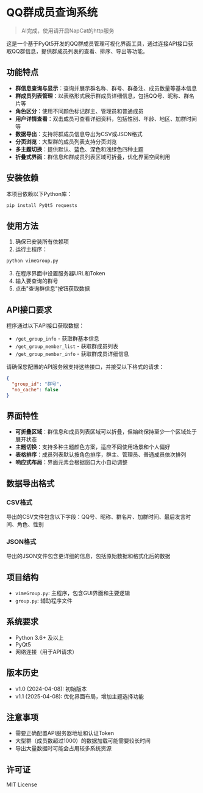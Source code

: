 # QQ群成员查询系统
> AI完成，使用请开启NapCat的http服务

这是一个基于PyQt5开发的QQ群成员管理可视化界面工具，通过连接API接口获取QQ群信息，提供群成员列表的查看、排序、导出等功能。

## 功能特点

- **群信息查询与显示**：查询并展示群名称、群号、群备注、成员数量等基本信息
- **群成员列表管理**：以表格形式展示群成员详细信息，包括QQ号、昵称、群名片等
- **角色区分**：使用不同颜色标记群主、管理员和普通成员
- **用户详情查看**：双击成员可查看详细资料，包括性别、年龄、地区、加群时间等
- **数据导出**：支持将群成员信息导出为CSV或JSON格式
- **分页浏览**：大型群的成员列表支持分页浏览
- **多主题切换**：提供默认、蓝色、深色和浅绿色四种主题
- **折叠式界面**：群信息和群成员列表区域可折叠，优化界面空间利用


## 安装依赖

本项目依赖以下Python库：

```bash
pip install PyQt5 requests
```

## 使用方法

1. 确保已安装所有依赖项
2. 运行主程序：

```bash
python vimeGroup.py
```

3. 在程序界面中设置服务器URL和Token
4. 输入要查询的群号
5. 点击"查询群信息"按钮获取数据

## API接口要求

程序通过以下API接口获取数据：

- `/get_group_info` - 获取群基本信息
- `/get_group_member_list` - 获取群成员列表
- `/get_group_member_info` - 获取群成员详细信息

请确保您配置的API服务器支持这些接口，并接受以下格式的请求：

```json
{
  "group_id": "群号",
  "no_cache": false
}
```

## 界面特性

- **可折叠区域**：群信息和成员列表区域可以折叠，但始终保持至少一个区域处于展开状态
- **主题切换**：支持多种主题颜色方案，适应不同使用场景和个人偏好
- **表格排序**：成员列表默认按角色排序，群主、管理员、普通成员依次排列
- **响应式布局**：界面元素会根据窗口大小自动调整

## 数据导出格式

### CSV格式
导出的CSV文件包含以下字段：QQ号、昵称、群名片、加群时间、最后发言时间、角色、性别

### JSON格式
导出的JSON文件包含更详细的信息，包括原始数据和格式化后的数据

## 项目结构

- `vimeGroup.py`: 主程序，包含GUI界面和主要逻辑
- `group.py`: 辅助程序文件

## 系统要求

- Python 3.6+ 及以上
- PyQt5
- 网络连接（用于API请求）

## 版本历史

- v1.0 (2024-04-08): 初始版本
- v1.1 (2025-04-08): 优化界面布局，增加主题选择功能

## 注意事项

- 需要正确配置API服务器地址和认证Token
- 大型群（成员数超过1000）的数据加载可能需要较长时间
- 导出大量数据时可能会占用较多系统资源

## 许可证

MIT License
